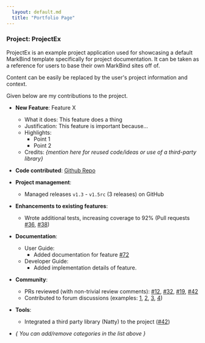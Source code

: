 ```yaml
---
  layout: default.md
  title: "Portfolio Page"
---
```


### Project: ProjectEx

ProjectEx is an example project application used for showcasing a default MarkBind template specifically for project documentation. It can be taken as a reference for users to base their own MarkBind sites off of.

<box type="tip">
    Content can be easily be replaced by the user's project information and context.
</box>

Given below are my contributions to the project.

* **New Feature**: Feature X
  * What it does: This feature does a thing
  * Justification: This feature is important because...
  * Highlights:
    * Point 1
    * Point 2
  * Credits: *{mention here for reused code/ideas or use of a third-party library}*

* **Code contributed**: [Github Repo]()

* **Project management**:
  * Managed releases `v1.3` - `v1.5rc` (3 releases) on GitHub

* **Enhancements to existing features**:
  * Wrote additional tests, increasing coverage to 92% (Pull requests [\#36](), [\#38]())

* **Documentation**:
  * User Guide:
    * Added documentation for feature [\#72]()
  * Developer Guide:
    * Added implementation details of feature.

* **Community**:
  * PRs reviewed (with non-trivial review comments): [\#12](), [\#32](), [\#19](), [\#42]()
  * Contributed to forum discussions (examples: [1](), [2](), [3](), [4]())

* **Tools**:
  * Integrated a third party library (Natty) to the project ([\#42]())

* _{ You can add/remove categories in the list above }_
